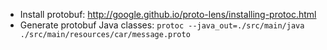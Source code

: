 - Install protobuf: http://google.github.io/proto-lens/installing-protoc.html
- Generate protobuf Java classes: ```protoc --java_out=./src/main/java ./src/main/resources/car/message.proto```
